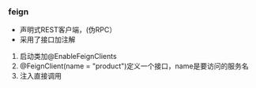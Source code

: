 ### feign
* 声明式REST客户端，(伪RPC）
* 采用了接口加注解
1. 启动类加@EnableFeignClients
2. @FeignClient(name = "product")定义一个接口，name是要访问的服务名
3. 注入直接调用